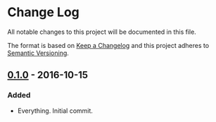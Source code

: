 # Change Log
All notable changes to this project will be documented in this file.

The format is based on [Keep a Changelog](http://keepachangelog.com/) 
and this project adheres to [Semantic Versioning](http://semver.org/).

## [0.1.0] - 2016-10-15
### Added
- Everything. Initial commit.


[0.1.0]: https://github.com/fitbug/guzzle-swagger-validation-middleware/compare/21043b4006b05752c42ba2425556f17763c9111a...v0.1.0